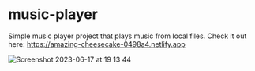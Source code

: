 # music-player

Simple music player project that plays music from local files. Check it out here: https://amazing-cheesecake-0498a4.netlify.app

![Screenshot 2023-06-17 at 19 13 44](https://github.com/becali12/music-player/assets/79728068/19ca5f08-8b22-4f89-9fff-39ed003803bc)
